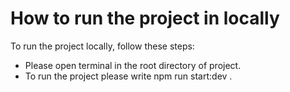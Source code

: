 # How to run the project in locally

 To run the project locally, follow these steps:

 * Please open terminal in the root directory of  project.
 * To run the project please write npm run start:dev .

